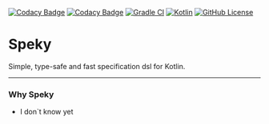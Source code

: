[![Codacy Badge](https://api.codacy.com/project/badge/Grade/4ce5bb51442341a99f5574eedb1ec6fd)](https://app.codacy.com/gh/iEAmi/speky?utm_source=github.com&utm_medium=referral&utm_content=iEAmi/speky&utm_campaign=Badge_Grade_Settings)
[![Codacy Badge](https://app.codacy.com/project/badge/Coverage/9f7c7d27665244c39548bbded6b5328e)](https://www.codacy.com/gh/iEAmi/speky/dashboard?utm_source=github.com&utm_medium=referral&utm_content=iEAmi/speky&utm_campaign=Badge_Coverage)
[![Gradle CI](https://github.com/iEAmi/speky/actions/workflows/gradle-ci.yml/badge.svg?branch=main)](https://github.com/iEAmi/speky/actions/workflows/gradle-ci.yml)
[![Kotlin](https://img.shields.io/badge/kotlin-1.5.10-blue.svg?logo=kotlin)](http://kotlinlang.org)
[![GitHub License](https://img.shields.io/badge/license-Apache%20License%202.0-blue.svg?style=flat)](http://www.apache.org/licenses/LICENSE-2.0)

# Speky

Simple, type-safe and fast specification dsl for Kotlin.

---

### Why Speky

* I don`t know yet
